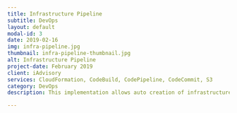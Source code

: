 ```yaml
---
title: Infrastructure Pipeline
subtitle: DevOps
layout: default
modal-id: 3
date: 2019-02-16
img: infra-pipeline.jpg
thumbnail: infra-pipeline-thumbnail.jpg
alt: Infrastructure Pipeline
project-date: February 2019
client: iAdvisory
services: CloudFormation, CodeBuild, CodePipeline, CodeCommit, S3
category: DevOps
description: This implementation allows auto creation of infrastructure and then deploy the artifacts. The pipeline is triggered by external service which pushes artifacts to S3 bucket. This is highly useful for quickly creating the infra, deploy the app, test and then tear down the infrastructure.

---
```

